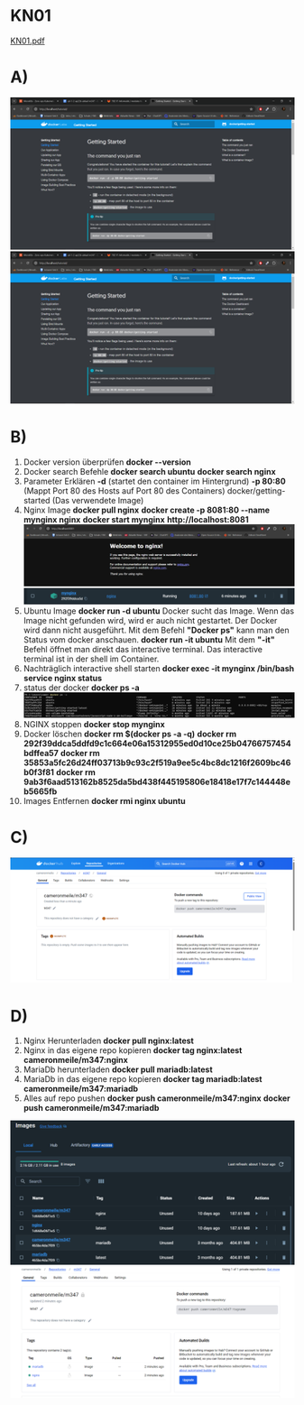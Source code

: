 # KN01
[KN01.pdf](/KN01/Content/KN01.pdf)

# A)

![](/KN01/Content/DockerWebsite.png)
![](/KN01/Content/DockerWebsite.png)

# B)

1. Docker version überprüfen
	**docker --version**
2. Docker search Befehle
	**docker search ubuntu**
	**docker search nginx**
3. Parameter Erklären
	**-d** (startet den container im Hintergrund)
	**-p 80:80** (Mappt Port 80 des Hosts auf Port 80 des Containers)
	docker/getting-started (Das verwendete Image)
4. Nginx Image 
	**docker pull nginx**
	**docker create -p 8081:80 --name mynginx nginx**
	**docker start mynginx**
	**http://localhost:8081**
    ![](/KN01/Content/Ngnix.png)
    ![](/KN01/Content/DockerMyNginx.png)
5. Ubuntu Image
	**docker run -d ubuntu**
Docker sucht das Image. Wenn das Image nicht gefunden wird, wird er auch nicht gestartet. Der Docker wird dann nicht ausgeführt. Mit dem Befehl **"Docker ps"** kann man den Status vom docker anschauen.
	**docker run -it ubuntu**
Mit dem **"-it"** Befehl öffnet man direkt das interactive terminal. Das interactive terminal ist in der shell im Container.
1. Nachträglich interactive shell starten
	**docker exec -it mynginx /bin/bash**
	**service nginx status**
2. status der docker
	**docker ps -a**
    ![](/KN01/Content/DockerStatus.png)
3. NGINX stoppen
	**docker stop mynginx**
4. Docker löschen
	**docker rm $(docker ps -a -q)**
	**docker rm 292f39ddca5ddfd9c1c664e06a15312955ed0d10ce25b04766757454bdffea57**
	**docker rm 35853a5fc26d24ff03713b9c93c2f519a9ee5c4bc8dc1216f2609bc46b0f3f81**
	**docker rm 9ab3f6aad513162b8525da5bd438f445195806e18418e17f7c144448eb5665fb**
5.  Images Entfernen
	**docker rmi nginx ubuntu**
 
# C)
![](/KN01/Content/DockerRepoCame.png)

# D)
1. Nginx Herunterladen
	**docker pull nginx:latest**
2. Nginx in das eigene repo kopieren
	**docker tag nginx:latest cameronmeile/m347:nginx**
3. MariaDb herunterladen
	**docker pull mariadb:latest**
4. MariaDb in das eigene repo kopieren
	**docker tag mariadb:latest cameronmeile/m347:mariadb**
5. Alles auf repo pushen
	**docker push cameronmeile/m347:nginx**
	**docker push cameronmeile/m347:mariadb**

![](/KN01/Content/DockerTags.png)
![](/KN01/Content/DockerHubTags.png)